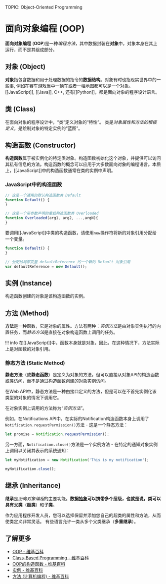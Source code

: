 TOPIC: Object-Oriented Programming

# 面向对象编程 (OOP)

**面向对象编程** (**OOP**)是一种*编程方法*，其中数据封装在**对象**中，对象本身在其上运行，而不是其组成部分。

## 对象 (Object)

**对象**指包含数据和用于处理数据的指令的**数据结构**。对象有时也指现实世界中的一些事, 例如在赛车游戏当中一辆车或者一幅地图都可以是一个对象。
[[JavaScript]], [[Java]], C++, 还有[[Python]]，都是面向对象的程序设计语言。

## 类 (Class)

在面向对象的程序设计中，“类”定义对象的“特性”。 类是*对象属性和方法的模板定义*，是绘制对象的特定实例的“蓝图”。

## 构造函数 (Constructor)

**构造函数**属于被实例化的特定类对象。构造函数初始化这个对象，并提供可以访问其私有信息的方法。构造函数的概念可以应用于大多数面向对象的编程语言。本质上，[[JavaScript]]中的构造函数通常在类的实例中声明。

### JavaScript中的构造函数

```javascript
// 这是一个通用的默认构造函数类 Default
function Default() {
}

// 这是一个带参数声明的重载构造函数类 Overloaded
function Overloaded(arg1, arg2, ...,argN){
}
```

要调用[[JavaScript]]中类的构造函数，请使用`new`操作符将新的对象引用分配给一个变量。

```javascript
function Default() {
}

// 分配给局部变量 defaultReference 的一个新的 Default 对象引用
var defaultReference = new Default();
```

## 实例 (Instance)

构造函数创建的对象是该构造函数的实例。

## 方法 (Method)

**方法**是一种函数，它是对象的属性。方法有两种：*实例方法*是由对象实例执行的内置任务，而*静态方法*是直接在对象构造函数上调用的任务。

!!! info
    在[[JavaScript]]中，函数本身就是对象，因此，在这种情况下，方法实际上是对函数的对象引用。

### 静态方法 (Static Method)

**静态方法**（或**静态函数**）是定义为对象的方法，但可以直接从对象API的构造函数或类访问，而不是通过构造函数创建的对象实例访问。

在Web API中，静态方法是一种由接口定义的方法，但是可以在不首先实例化该类型的对象的情况下调用它。

在对象实例上调用的方法称为“*实例方法*”。

例如，在Notifications API中，在实际的Notification构造函数本身上调用了`Notification.requestPermission()`方法 - 这是一个静态方法：

```javascript
let promise = Notification.requestPermission();
```

另一方面，`Notification.close()`方法是一个实例方法 - 在特定的通知对象实例上调用以关闭其表示的系统通知：

```javascript
let myNotification = new Notification('This is my notification');

myNotification.close();
```

## 继承 (Inheritance)

**继承**是*面向对象编程*的主要功能。**数据[抽象](/zh-hans/glossary/abstraction)**可以携带多个层级，也就是说，类可以具有**父类**（**超类**）和**子类**。

作为应用程序开发人员，您可以选择保留并添加您自己的超类的属性和方法，从而使类定义非常灵活。 有些语言允许一类从多个父类继承（**多重继承**）。

## 了解更多

- [OOP - 维基百科](https://en.wikipedia.org/wiki/Object-oriented%20programming)
- [Class-Based Programming - 维基百科](https://en.wikipedia.org/wiki/Class-based_programming)
- [OOP的构造函数 - 维基百科](https://en.wikipedia.org/wiki/Constructor_%28object-oriented_programming%29)
- [实例 - 维基百科](https://en.wikipedia.org/wiki/Instance%20(computer%20science))
- [方法 (计算机编程) - 维基百科](https://en.wikipedia.org/wiki/Method%20(computer%20programming))
